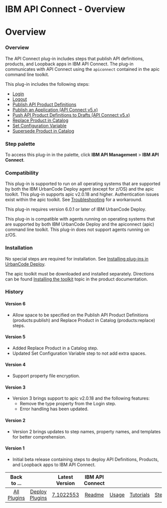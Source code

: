 
IBM API Connect - Overview
==========================

# Overview



### Overview




 


The API Connect plug-in includes steps that publish API definitions, products, and Loopback apps in IBM API Connect. The plug-in communicates with API Connect using the `apiconnect` contained in the apic command line toolkit.


This plug-in includes the following steps:


* [Login](#login)
* [Logout](#logout)
* [Publish API Product Definitions](#publish_api_product_definitions)
* [Publish an Application (API Connect v5.x)](#publish_an_application_(api_connect_v5.x))
* [Push API Product Definitions to Drafts (API Connect v5.x)](#push_api_product_definitions_to_drafts_(api_connect_v5.x))
* [Replace Product in Catalog](#replace_product_in_catalog)
* [Set Configuration Variable](#set_configuration_variable)
* [Supersede Product in Catalog](#supersede_product_in_catalog)



### Step palette


To access this plug-in in the palette, click **IBM API Management** > **IBM API Connect**.


### Compatibility


This plug-in is supported to run on all operating systems that are supported by both the IBM UrbanCode Deploy agent (except for z/OS) and the apic toolkit. This plug-in supports apic v2.0.18 and higher. Authentication issues exist within the apic toolkit. See [Troubleshooting](#troubleshooting) for a workaround.


This plug-in requires version 6.0.1 or later of IBM UrbanCode Deploy.


This plug-in is compatible with agents running on operating systems that are supported by both IBM UrbanCode Deploy and the apiconnect (apic) command line toolkit. This plug-in does not support agents running on z/OS.


### Installation


No special steps are required for installation. See [Installing plug-ins in UrbanCode Deploy](https://www.urbancode.com/resource/installing-plug-ins-in-urbancode-products/ "Installing plug-ins in UrbanCode Deploy").


The apic toolkit must be downloaded and installed separately. Directions can be found [Installing the toolkit](https://www.ibm.com/support/knowledgecenter/SSMNED_5.0.0/com.ibm.apic.toolkit.doc/tapim_cli_install.html) topic in the product documentation. 


### History


#### Version 6


* Allow space to be specified on the Publish API Product Definitions (products:publish) and Replace Product in Catalog (products:replace) steps.


#### Version 5


* Added Replace Product in a Catalog step.
* Updated Set Configuration Variable step to not add extra spaces.


#### Version 4


* Support property file encryption.
#### Version 3

* Version 3 brings support to apic v2.0.18 and the following features:
	+ Remove the type property from the Login step.
	+ Error handling has been updated.


#### Version 2


* Version 2 brings updates to step names, property names, and templates for better comprehension.


#### Version 1


* Initial beta release containing steps to deploy API Definitions, Products, and Loopback apps to IBM API Connect.


|Back to ...||Latest Version|IBM API Connect ||||||
| :---: | :---: | :---: | :---: | :---: | :---: | :---: | :---: | :---: |
|[All Plugins](../../index.md)|[Deploy Plugins](../README.md)|[7.1022553](https://raw.githubusercontent.com/UrbanCode/IBM-UCD-PLUGINS/main/files/apiconnect/apiconnect-7.1022553.zip)|[Readme](README.md)|[Usage](usage.md)|[Tutorials](tutorials.md)|[Steps](steps.md)|[Troubleshooting](troubleshooting.md)|[Downloads](downloads.md)|
